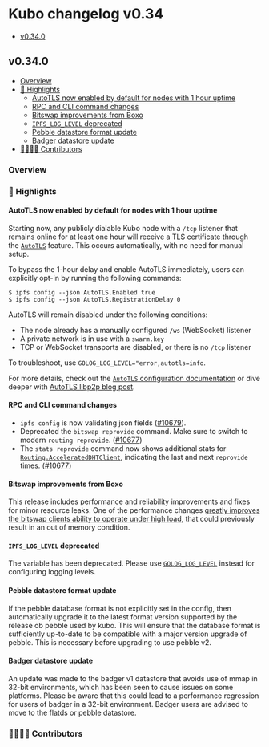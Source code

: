 # Kubo changelog v0.34

- [v0.34.0](#v0340)

## v0.34.0

- [Overview](#overview)
- [🔦 Highlights](#-highlights)
  - [AutoTLS now enabled by default for nodes with 1 hour uptime](#autotls-now-enabled-by-default-for-nodes-with-1-hour-uptime)
  - [RPC and CLI command changes](#rpc-and-cli-command-changes)
  - [Bitswap improvements from Boxo](#bitswap-improvements-from-boxo)
  - [`IPFS_LOG_LEVEL` deprecated](#ipfs_log_level-deprecated)
  - [Pebble datastore format update](#pebble-datastore-format-update)
  - [Badger datastore update](#badger-datastore-update)
- [👨‍👩‍👧‍👦 Contributors](#-contributors)

### Overview

### 🔦 Highlights

#### AutoTLS now enabled by default for nodes with 1 hour uptime

Starting now, any publicly dialable Kubo node with a `/tcp` listener that remains online for at least one hour will receive a TLS certificate through the [`AutoTLS`](https://github.com/ipfs/kubo/blob/master/docs/config.md#autotls) feature.
This occurs automatically, with no need for manual setup.

To bypass the 1-hour delay and enable AutoTLS immediately, users can explicitly opt-in by running the following commands:

```console
$ ipfs config --json AutoTLS.Enabled true
$ ipfs config --json AutoTLS.RegistrationDelay 0
```

AutoTLS will remain disabled under the following conditions:

- The node already has a manually configured `/ws` (WebSocket) listener
- A private network is in use with a `swarm.key`
- TCP or WebSocket transports are disabled, or there is no `/tcp` listener

To troubleshoot, use `GOLOG_LOG_LEVEL="error,autotls=info`.

For more details, check out the [`AutoTLS` configuration documentation](https://github.com/ipfs/kubo/blob/master/docs/config.md#autotls) or dive deeper with [AutoTLS libp2p blog post](https://blog.libp2p.io/autotls/).

#### RPC and CLI command changes

- `ipfs config` is now validating json fields ([#10679](https://github.com/ipfs/kubo/pull/10679)).
- Deprecated the `bitswap reprovide` command. Make sure to switch to modern `routing reprovide`. ([#10677](https://github.com/ipfs/kubo/pull/10677))
- The `stats reprovide` command now shows additional stats for [`Routing.AcceleratedDHTClient`](https://github.com/ipfs/kubo/blob/master/docs/config.md#routingaccelerateddhtclient), indicating the last and next `reprovide` times. ([#10677](https://github.com/ipfs/kubo/pull/10677))

#### Bitswap improvements from Boxo

This release includes performance and reliability improvements and fixes for minor resource leaks. One of the performance changes [greatly improves the bitswap clients ability to operate under high load](https://github.com/ipfs/boxo/pull/817#pullrequestreview-2587207745), that could previously result in an out of memory condition.

#### `IPFS_LOG_LEVEL` deprecated

The variable has been deprecated. Please use [`GOLOG_LOG_LEVEL`](https://github.com/ipfs/kubo/blob/master/docs/environment-variables.md#golog_log_level) instead for configuring logging levels.

#### Pebble datastore format update

If the pebble database format is not explicitly set in the config, then automatically upgrade it to the latest format version supported by the release ob pebble used by kubo. This will ensure that the database format is sufficiently up-to-date to be compatible with a major version upgrade of pebble. This is necessary before upgrading to use pebble v2.

#### Badger datastore update

An update was made to the badger v1 datastore that avoids use of mmap in 32-bit environments, which has been seen to cause issues on some platforms. Please be aware that this could lead to a performance regression for users of badger in a 32-bit environment. Badger users are advised to move to the flatds or pebble datastore.

### 👨‍👩‍👧‍👦 Contributors
